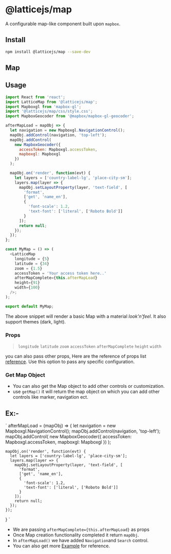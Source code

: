 # @latticejs/map

A configurable map-like component built upon `mapbox`.

## Install

```bash
npm install @latticejs/map --save-dev
```

<!-- start:map -->
## Map

## Usage

```javascript
import React from 'react';
import LatticeMap from '@latticejs/map';
import Mapboxgl from 'mapbox-gl';
import '@latticejs/map/css/style.css';
import MapboxGeocoder from '@mapbox/mapbox-gl-geocoder';

afterMapLoad = mapObj => {
  let navigation = new Mapboxgl.NavigationControl();
  mapObj.addControl(navigation, 'top-left');
  mapObj.addControl(
    new MapboxGeocoder({
      accessToken: Mapboxgl.accessToken,
      mapboxgl: Mapboxgl
    })
  );

  mapObj.on('render', function(evt) {
    let layers = ['country-label-lg', 'place-city-sm'];
    layers.map(layer => {
      mapObj.setLayoutProperty(layer, 'text-field', [
        'format',
        ['get', 'name_en'],
        {
          'font-scale': 1.2,
          'text-font': ['literal', ['Roboto Bold']]
        }
      ]);
      return null;
    });
  });
};

const MyMap = () => (
  <LatticeMap
    longitude = {5}
    latitude = {34}
    zoom = {1.5}
    accessToken = 'Your access token here..'
    afterMapComplete={this.afterMapLoad}
    height={91}
    width={100}
  />;
);

export default MyMap; 
```

The above snippet will render a basic Map with a material _look'n'feel_. It also support themes (dark, light).


### Props 
>  `longitude`
>  `latitude`
>  `zoom`
>  `accessToken`
>  `afterMapComplete`
>  `height`
>  `width`

you can also pass other props, Here are the reference of props list [reference](https://docs.mapbox.com/mapbox-gl-js/api/). Use this option to pass any specific configuration.


### Get Map Object
- You can also get the Map object to add other controls or customization.
- use `getMap()` it will return the map object on which you can add other controls like marker, navigation ect.

## Ex:- 
`
  afterMapLoad = (mapObj) => {
    let navigation = new Mapboxgl.NavigationControl();
    mapObj.addControl(navigation, 'top-left');
    mapObj.addControl(
      new MapboxGeocoder({
        accessToken: Mapboxgl.accessToken,
        mapboxgl: Mapboxgl
      })
    );

    mapObj.on('render', function(evt) {
      let layers = ['country-label-lg', 'place-city-sm'];
      layers.map(layer => {
        mapObj.setLayoutProperty(layer, 'text-field', [
          'format',
          ['get', 'name_en'],
          {
            'font-scale': 1.2,
            'text-font': ['literal', ['Roboto Bold']]
          }
        ]);
        return null;
      });
    });
  }
`

- We are passing `afterMapComplete={this.afterMapLoad}` as props
- Once Map creation functionality completed it return `mapObj`.
- In `afterMapLoad()` we have added `Navigation`and `Search` control.
- You can also get more [Example](https://docs.mapbox.com/mapbox-gl-js/examples/) for reference.

<!-- end:map -->
